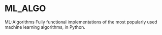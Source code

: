 # ML_ALGO
ML-Algorithms
Fully functional implementations of the most popularly used machine learning algorithms, in Python.
